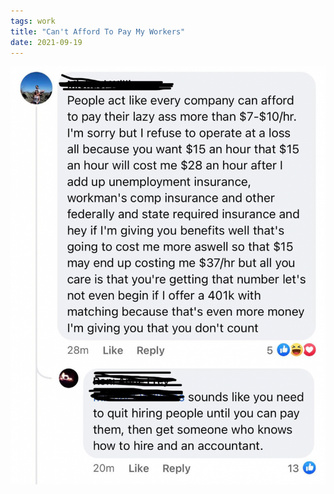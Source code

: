 ```yaml
---
tags: work
title: "Can't Afford To Pay My Workers"
date: 2021-09-19
---
```




![badboss.png](https://raw.githubusercontent.com/muneer78/muneer78.github.io/master/images/badboss.png)
        